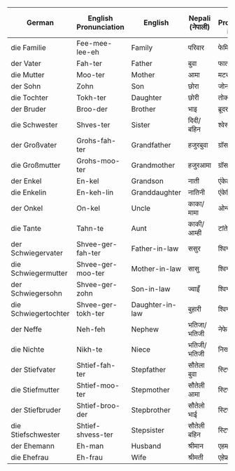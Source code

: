 
| **German**           | **English Pronunciation** | **English**     | **Nepali (नेपाली)** | **German Pronunciation in Nepali** |
| -------------------- | ------------------------- | --------------- | ------------------- | ---------------------------------- |
| die Familie          | Fee-mee-lee-eh            | Family          | परिवार              | फेमिली                             |
| der Vater            | Fah-ter                   | Father          | बुवा                | फातर                               |
| die Mutter           | Moo-ter                   | Mother          | आमा                 | मटर                                |
| der Sohn             | Zohn                      | Son             | छोरा                | जोन                                |
| die Tochter          | Tokh-ter                  | Daughter        | छोरी                | तोक्तर                             |
| der Bruder           | Broo-der                  | Brother         | भाइ                 | ब्रूदर                             |
| die Schwester        | Shves-ter                 | Sister          | दिदी/बहिन           | श्वेस्टर                           |
| der Großvater        | Grohs-fah-ter             | Grandfather     | हजुरबुवा            | ग्रॉसफातर                          |
| die Großmutter       | Grohs-moo-ter             | Grandmother     | हजुरआमा             | ग्रॉसमूटर                          |
| der Enkel            | En-kel                    | Grandson        | नाती                | एंकेल                              |
| die Enkelin          | En-keh-lin                | Granddaughter   | नातिनी              | एंकेलिन                            |
| der Onkel            | On-kel                    | Uncle           | काका/मामा           | ओन्केल                             |
| die Tante            | Tahn-te                   | Aunt            | काकी/आम्ही          | टांते                              |
| der Schwiegervater   | Shvee-ger-fah-ter         | Father-in-law   | ससुर                | श्विगरफातर                         |
| die Schwiegermutter  | Shvee-ger-moo-ter         | Mother-in-law   | सासु                | श्विगर्मूटर                        |
| der Schwiegersohn    | Shvee-ger-zohn            | Son-in-law      | ज्वाइँ              | श्विगरजोहन                         |
| die Schwiegertochter | Shvee-ger-tokh-ter        | Daughter-in-law | बुहारी              | श्विगर्टोक्टर                      |
| der Neffe            | Neh-feh                   | Nephew          | भतिजा/भतिजी         | नेफे                               |
| die Nichte           | Nikh-te                   | Niece           | भतिजी/भतिजी         | निख्ते                             |
| der Stiefvater       | Shtief-fah-ter            | Stepfather      | सौतेला बुवा         | स्टिफफातर                          |
| die Stiefmutter      | Shtief-moo-ter            | Stepmother      | सौतेली आमा          | स्टिफमूटर                          |
| der Stiefbruder      | Shtief-broo-der           | Stepbrother     | सौतेलो भाई          | स्टिफब्रूदर                        |
| die Stiefschwester   | Shtief-shvess-ter         | Stepsister      | सौतेली बहिन         | स्टिफ्श्वेस्टर                     |
| der Ehemann          | Eh-man                    | Husband         | श्रीमान             | एहमान                              |
| die Ehefrau          | Eh-frau                   | Wife            | श्रीमती             | एहेफ्राउ                           |

